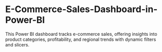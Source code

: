 # E-Commerce-Sales-Dashboard-in-Power-BI
This Power BI dashboard tracks e-commerce sales, offering insights into product categories, profitability, and regional trends with dynamic filters and slicers.
